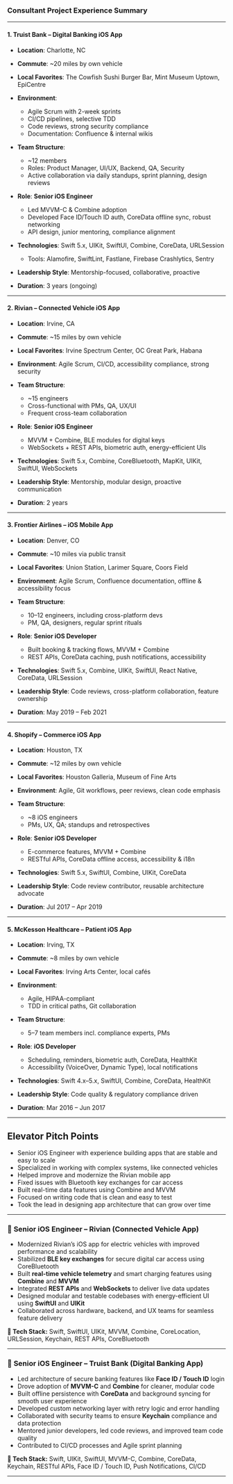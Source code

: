 


### **Consultant Project Experience Summary**

---

#### **1. Truist Bank – Digital Banking iOS App**

* **Location**: Charlotte, NC
* **Commute**: \~20 miles by own vehicle
* **Local Favorites**: The Cowfish Sushi Burger Bar, Mint Museum Uptown, EpiCentre
* **Environment**:

  * Agile Scrum with 2-week sprints
  * CI/CD pipelines, selective TDD
  * Code reviews, strong security compliance
  * Documentation: Confluence & internal wikis
* **Team Structure**:

  * \~12 members
  * Roles: Product Manager, UI/UX, Backend, QA, Security
  * Active collaboration via daily standups, sprint planning, design reviews
* **Role**: **Senior iOS Engineer**

  * Led MVVM-C & Combine adoption
  * Developed Face ID/Touch ID auth, CoreData offline sync, robust networking
  * API design, junior mentoring, compliance alignment
* **Technologies**: Swift 5.x, UIKit, SwiftUI, Combine, CoreData, URLSession

  * Tools: Alamofire, SwiftLint, Fastlane, Firebase Crashlytics, Sentry
* **Leadership Style**: Mentorship-focused, collaborative, proactive
* **Duration**: 3 years (ongoing)

---

#### **2. Rivian – Connected Vehicle iOS App**

* **Location**: Irvine, CA
* **Commute**: \~15 miles by own vehicle
* **Local Favorites**: Irvine Spectrum Center, OC Great Park, Habana
* **Environment**: Agile Scrum, CI/CD, accessibility compliance, strong security
* **Team Structure**:

  * \~15 engineers
  * Cross-functional with PMs, QA, UX/UI
  * Frequent cross-team collaboration
* **Role**: **Senior iOS Engineer**

  * MVVM + Combine, BLE modules for digital keys
  * WebSockets + REST APIs, biometric auth, energy-efficient UIs
* **Technologies**: Swift 5.x, Combine, CoreBluetooth, MapKit, UIKit, SwiftUI, WebSockets
* **Leadership Style**: Mentorship, modular design, proactive communication
* **Duration**: 2 years

---

#### **3. Frontier Airlines – iOS Mobile App**

* **Location**: Denver, CO
* **Commute**: \~10 miles via public transit
* **Local Favorites**: Union Station, Larimer Square, Coors Field
* **Environment**: Agile Scrum, Confluence documentation, offline & accessibility focus
* **Team Structure**:

  * 10–12 engineers, including cross-platform devs
  * PM, QA, designers, regular sprint rituals
* **Role**: **Senior iOS Developer**

  * Built booking & tracking flows, MVVM + Combine
  * REST APIs, CoreData caching, push notifications, accessibility
* **Technologies**: Swift 5.x, Combine, UIKit, SwiftUI, React Native, CoreData, URLSession
* **Leadership Style**: Code reviews, cross-platform collaboration, feature ownership
* **Duration**: May 2019 – Feb 2021

---

#### **4. Shopify – Commerce iOS App**

* **Location**: Houston, TX
* **Commute**: \~12 miles by own vehicle
* **Local Favorites**: Houston Galleria, Museum of Fine Arts
* **Environment**: Agile, Git workflows, peer reviews, clean code emphasis
* **Team Structure**:

  * \~8 iOS engineers
  * PMs, UX, QA; standups and retrospectives
* **Role**: **Senior iOS Developer**

  * E-commerce features, MVVM + Combine
  * RESTful APIs, CoreData offline access, accessibility & i18n
* **Technologies**: Swift 5.x, SwiftUI, Combine, UIKit, CoreData
* **Leadership Style**: Code review contributor, reusable architecture advocate
* **Duration**: Jul 2017 – Apr 2019

---

#### **5. McKesson Healthcare – Patient iOS App**

* **Location**: Irving, TX
* **Commute**: \~8 miles by own vehicle
* **Local Favorites**: Irving Arts Center, local cafés
* **Environment**:

  * Agile, HIPAA-compliant
  * TDD in critical paths, Git collaboration
* **Team Structure**:

  * 5–7 team members incl. compliance experts, PMs
* **Role**: **iOS Developer**

  * Scheduling, reminders, biometric auth, CoreData, HealthKit
  * Accessibility (VoiceOver, Dynamic Type), local notifications
* **Technologies**: Swift 4.x–5.x, SwiftUI, Combine, CoreData, HealthKit
* **Leadership Style**: Code quality & regulatory compliance driven
* **Duration**: Mar 2016 – Jun 2017

---


## Elevator Pitch Points


* Senior iOS Engineer with experience building apps that are stable and easy to scale
* Specialized in working with complex systems, like connected vehicles
* Helped improve and modernize the Rivian mobile app
* Fixed issues with Bluetooth key exchanges for car access
* Built real-time data features using Combine and MVVM
* Focused on writing code that is clean and easy to test
* Took the lead in designing app architecture that can grow over time






---

### 🚗 **Senior iOS Engineer – Rivian (Connected Vehicle App)**

* Modernized Rivian’s iOS app for electric vehicles with improved performance and scalability
* Stabilized **BLE key exchanges** for secure digital car access using CoreBluetooth
* Built **real-time vehicle telemetry** and smart charging features using **Combine** and **MVVM**
* Integrated **REST APIs** and **WebSockets** to deliver live data updates
* Designed modular and testable codebases with energy-efficient UI using **SwiftUI** and **UIKit**
* Collaborated across hardware, backend, and UX teams for seamless feature delivery

**🔧 Tech Stack:** Swift, SwiftUI, UIKit, MVVM, Combine, CoreLocation, URLSession, Keychain, REST APIs, CoreBluetooth

---

### 🏦 **Senior iOS Engineer – Truist Bank (Digital Banking App)**

* Led architecture of secure banking features like **Face ID / Touch ID** login
* Drove adoption of **MVVM-C** and **Combine** for cleaner, modular code
* Built offline persistence with **CoreData** and background syncing for smooth user experience
* Developed custom networking layer with retry logic and error handling
* Collaborated with security teams to ensure **Keychain** compliance and data protection
* Mentored junior developers, led code reviews, and improved team code quality
* Contributed to CI/CD processes and Agile sprint planning

**🔧 Tech Stack:** Swift, UIKit, SwiftUI, MVVM-C, Combine, CoreData, Keychain, RESTful APIs, Face ID / Touch ID, Push Notifications, CI/CD

---

